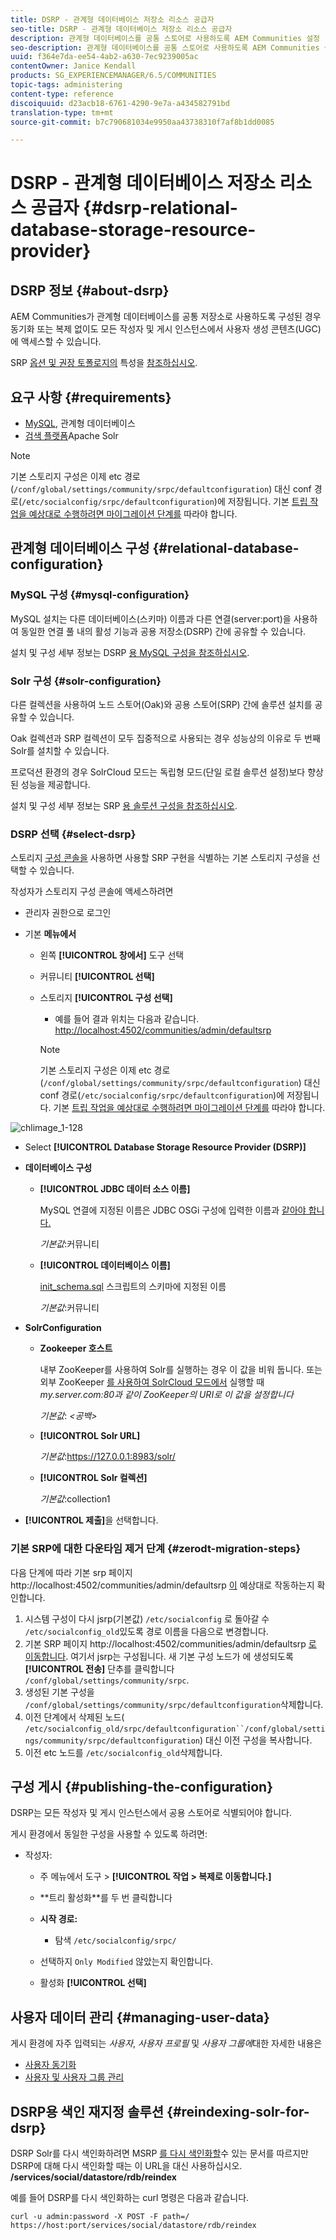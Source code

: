 ```yaml
---
title: DSRP - 관계형 데이터베이스 저장소 리소스 공급자
seo-title: DSRP - 관계형 데이터베이스 저장소 리소스 공급자
description: 관계형 데이터베이스를 공통 스토어로 사용하도록 AEM Communities 설정
seo-description: 관계형 데이터베이스를 공통 스토어로 사용하도록 AEM Communities 설정
uuid: f364e7da-ee54-4ab2-a630-7ec9239005ac
contentOwner: Janice Kendall
products: SG_EXPERIENCEMANAGER/6.5/COMMUNITIES
topic-tags: administering
content-type: reference
discoiquuid: d23acb18-6761-4290-9e7a-a434582791bd
translation-type: tm+mt
source-git-commit: b7c790681034e9950aa43738310f7af8b1dd0085

---
```



# DSRP - 관계형 데이터베이스 저장소 리소스 공급자 {#dsrp-relational-database-storage-resource-provider}

## DSRP 정보 {#about-dsrp}

AEM Communities가 관계형 데이터베이스를 공통 저장소로 사용하도록 구성된 경우 동기화 또는 복제 없이도 모든 작성자 및 게시 인스턴스에서 사용자 생성 콘텐츠(UGC)에 액세스할 수 있습니다.

SRP [옵션 및 권장 토폴로지의](working-with-srp.md#characteristics-of-srp-options) 특성을 [참조하십시오](topologies.md).

## 요구 사항 {#requirements}

* [MySQL](#mysql-configuration), 관계형 데이터베이스
* [검색 플랫폼](#solr-configuration)Apache Solr

>[!NOTE]
>
>기본 스토리지 구성은 이제 etc 경로 (`/conf/global/settings/community/srpc/defaultconfiguration`) 대신 conf 경로(`/etc/socialconfig/srpc/defaultconfiguration`)에 저장됩니다. 기본 [트립 작업을 예상대로 수행하려면 마이그레이션 단계를](#zerodt-migration-steps) 따라야 합니다.


## 관계형 데이터베이스 구성 {#relational-database-configuration}

### MySQL 구성 {#mysql-configuration}

MySQL 설치는 다른 데이터베이스(스키마) 이름과 다른 연결(server:port)을 사용하여 동일한 연결 풀 내의 활성 기능과 공용 저장소(DSRP) 간에 공유할 수 있습니다.

설치 및 구성 세부 정보는 DSRP [용 MySQL 구성을 참조하십시오](dsrp-mysql.md).

### Solr 구성 {#solr-configuration}

다른 컬렉션을 사용하여 노드 스토어(Oak)와 공용 스토어(SRP) 간에 솔루션 설치를 공유할 수 있습니다.

Oak 컬렉션과 SRP 컬렉션이 모두 집중적으로 사용되는 경우 성능상의 이유로 두 번째 Solr를 설치할 수 있습니다.

프로덕션 환경의 경우 SolrCloud 모드는 독립형 모드(단일 로컬 솔루션 설정)보다 향상된 성능을 제공합니다.

설치 및 구성 세부 정보는 SRP [용 솔루션 구성을 참조하십시오](solr.md).

### DSRP 선택 {#select-dsrp}

스토리지 [구성 콘솔을](srp-config.md) 사용하면 사용할 SRP 구현을 식별하는 기본 스토리지 구성을 선택할 수 있습니다.

작성자가 스토리지 구성 콘솔에 액세스하려면

* 관리자 권한으로 로그인
* 기본 **메뉴에서**

   * 왼쪽 **[!UICONTROL 창에서]** 도구 선택
   * 커뮤니티 **[!UICONTROL 선택]**
   * 스토리지 **[!UICONTROL 구성 선택]**

      * 예를 들어 결과 위치는 다음과 같습니다. [http://localhost:4502/communities/admin/defaultsrp](http://localhost:4502/communities/admin/defaultsrp)
      >[!NOTE]
      >
      >기본 스토리지 구성은 이제 etc 경로 (`/conf/global/settings/community/srpc/defaultconfiguration`) 대신 conf 경로(`/etc/socialconfig/srpc/defaultconfiguration`)에 저장됩니다. 기본 [트립 작업을 예상대로 수행하려면 마이그레이션 단계를](#zerodt-migration-steps) 따라야 합니다.

![chlimage_1-128](assets/chlimage_1-128.png)

* Select **[!UICONTROL Database Storage Resource Provider (DSRP)]**
* **데이터베이스 구성**

   * **[!UICONTROL JDBC 데이터 소스 이름]**

      MySQL 연결에 지정된 이름은 JDBC OSGi 구성에 입력한 이름과 [같아야 합니다.](dsrp-mysql.md#configurejdbcconnections)

      *기본값*:커뮤니티

   * **[!UICONTROL 데이터베이스 이름]**

      [init_schema.sql](dsrp-mysql.md#obtain-the-sql-script) 스크립트의 스키마에 지정된 이름

      *기본값*:커뮤니티

* **SolrConfiguration**

   * **[](https://cwiki.apache.org/confluence/display/solr/Using+ZooKeeper+to+Manage+Configuration+Files)Zookeeper 호스트&#x200B;**

      내부 ZooKeeper를 사용하여 Solr를 실행하는 경우 이 값을 비워 둡니다. 또는 외부 ZooKeeper [를 사용하여 SolrCloud 모드에서](solr.md#solrcloud-mode) 실행할 때 *my.server.com:80과 같이 ZooKeeper의 URI로 이 값을 설정합니다*

      *기본값*: *&lt;공백>*

   * **[!UICONTROL Solr URL]**

      *기본값*:https://127.0.0.1:8983/solr/

   * **[!UICONTROL Solr 컬렉션]**

      *기본값*:collection1

* **[!UICONTROL 제출]**&#x200B;을 선택합니다.

### 기본 SRP에 대한 다운타임 제거 단계 {#zerodt-migration-steps}

다음 단계에 따라 기본 srp 페이지 http://localhost:4502/communities/admin/defaultsrp [이](http://localhost:4502/communities/admin/defaultsrp) 예상대로 작동하는지 확인합니다.

1. 시스템 구성이 다시 jsrp(기본값) `/etc/socialconfig` 로 돌아갈 수 `/etc/socialconfig_old`있도록 경로 이름을 다음으로 변경합니다.
1. 기본 SRP 페이지 http://localhost:4502/communities/admin/defaultsrp [로 이동합니다](http://localhost:4502/communities/admin/defaultsrp). 여기서 jsrp는 구성됩니다. 새 기본 구성 노드가 에 생성되도록 **[!UICONTROL 전송]** 단추를 클릭합니다 `/conf/global/settings/community/srpc`.
1. 생성된 기본 구성을 `/conf/global/settings/community/srpc/defaultconfiguration`삭제합니다.
1. 이전 단계에서 삭제된 노드( `/etc/socialconfig_old/srpc/defaultconfiguration``/conf/global/settings/community/srpc/defaultconfiguration`) 대신 이전 구성을 복사합니다.
1. 이전 etc 노드를 `/etc/socialconfig_old`삭제합니다.

## 구성 게시 {#publishing-the-configuration}

DSRP는 모든 작성자 및 게시 인스턴스에서 공용 스토어로 식별되어야 합니다.

게시 환경에서 동일한 구성을 사용할 수 있도록 하려면:

* 작성자:

   * 주 메뉴에서 도구 > **[!UICONTROL 작업 > 복제로 이동합니다.]**
   * **트리 활성화&#x200B;**를 두 번 클릭합니다
   * **시작 경로:**

      * 탐색 `/etc/socialconfig/srpc/`
   * 선택하지 `Only Modified` 않았는지 확인합니다.
   * 활성화 **[!UICONTROL 선택]**


## 사용자 데이터 관리 {#managing-user-data}

게시 환경에 자주 입력되는 *사용자*, *사용자 프로필* 및 *사용자 그룹에*&#x200B;대한 자세한 내용은

* [사용자 동기화](sync.md)
* [사용자 및 사용자 그룹 관리](users.md)

## DSRP용 색인 재지정 솔루션 {#reindexing-solr-for-dsrp}

DSRP Solr를 다시 색인화하려면 MSRP [를 다시 색인화할](msrp.md#msrp-reindex-tool)수 있는 문서를 따르지만 DSRP에 대해 다시 색인화할 때는 이 URL을 대신 사용하십시오. **/services/social/datastore/rdb/reindex**

예를 들어 DSRP를 다시 색인화하는 curl 명령은 다음과 같습니다.

```shell
curl -u admin:password -X POST -F path=/ https://host:port/services/social/datastore/rdb/reindex
```


